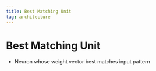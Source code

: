 ```yaml
---
title: Best Matching Unit
tag: architecture
---
```


# Best Matching Unit
- Neuron whose weight vector best matches input pattern




















